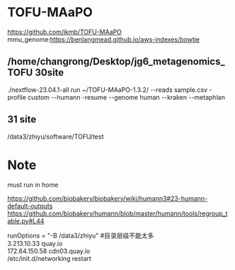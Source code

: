 # TOFU-MAaPO

https://github.com/ikmb/TOFU-MAaPO  
mmu_genome:https://benlangmead.github.io/aws-indexes/bowtie  
## /home/changrong/Desktop/jg6_metagenomics_TOFU 30site  
./nextflow-23.04.1-all run ~/TOFU-MAaPO-1.3.2/ --reads sample.csv -profile custom --humann -resume  --genome human --kraken --metaphlan
## 31 site
/data3/zhiyu/software/TOFU/test  

# Note
must run in home  

https://github.com/biobakery/biobakery/wiki/humann3#23-humann-default-outputs  
https://github.com/biobakery/humann/blob/master/humann/tools/regroup_table.py#L44    


runOptions = "-B /data3/zhiyu"  #目录层级不能太多  
3.213.10.33 quay.io  
172.64.150.58 cdn03.quay.io  
/etc/init.d/networking restart  
